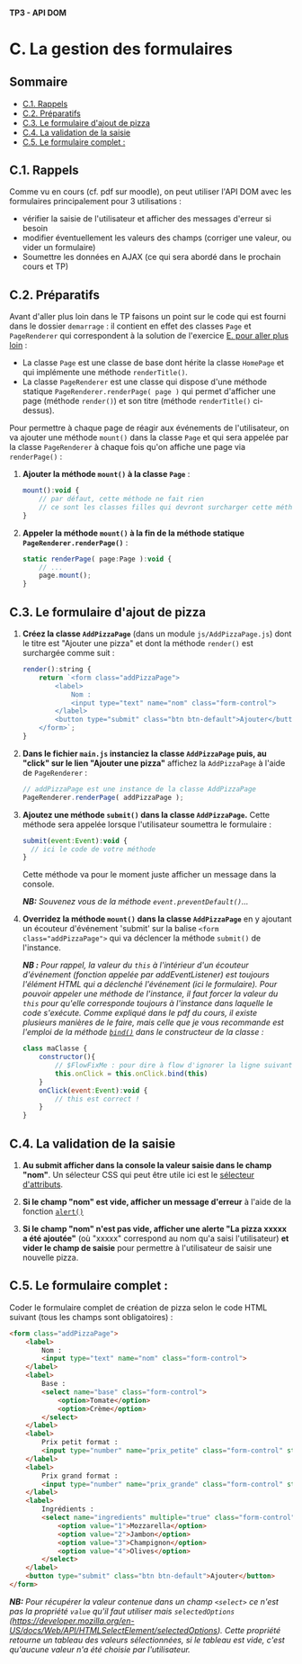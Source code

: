 #### TP3 - API DOM <!-- omit in toc -->
# C. La gestion des formulaires <!-- omit in toc -->

## Sommaire <!-- omit in toc -->
- [C.1. Rappels](#c1-rappels)
- [C.2. Préparatifs](#c2-préparatifs)
- [C.3. Le formulaire d'ajout de pizza](#c3-le-formulaire-dajout-de-pizza)
- [C.4. La validation de la saisie](#c4-la-validation-de-la-saisie)
- [C.5. Le formulaire complet :](#c5-le-formulaire-complet-)

## C.1. Rappels
Comme vu en cours (cf. pdf sur moodle), on peut utiliser l'API DOM avec les formulaires principalement pour 3 utilisations :
- vérifier la saisie de l'utilisateur et afficher des messages d'erreur si besoin
- modifier éventuellement les valeurs des champs (corriger une valeur, ou vider un formulaire)
- Soumettre les données en AJAX (ce qui sera abordé dans le prochain cours et TP)

## C.2. Préparatifs
Avant d'aller plus loin dans le TP faisons un point sur le code qui est fourni dans le dossier `demarrage` : il contient en effet des classes `Page` et `PageRenderer` qui correspondent à la solution de l'exercice [E. pour aller plus loin](../02-poo-modules-typage/E-pour-aller-plus-loin.md) :

- La classe `Page` est une classe de base dont hérite la classe `HomePage` et qui implémente une méthode `renderTitle()`.
- La classe `PageRenderer` est une classe qui dispose d'une méthode statique `PageRenderer.renderPage( page )` qui permet d'afficher une page (méthode `render()`) et son titre (méthode `renderTitle()` ci-dessus).

Pour permettre à chaque page de réagir aux événements de l'utilisateur, on va ajouter une méthode `mount()` dans la classe `Page` et qui sera appelée par la classe `PageRenderer` à chaque fois qu'on affiche une page via `renderPage()` :

1. **Ajouter la méthode `mount()` à la classe `Page`** :
	```js
	mount():void {
		// par défaut, cette méthode ne fait rien
		// ce sont les classes filles qui devront surcharger cette méthode
	}
	```
2. **Appeler la méthode `mount()` à la fin de la méthode statique `PageRenderer.renderPage()`** :
	```js
	static renderPage( page:Page ):void {
		// ...
		page.mount();
	}
	```

## C.3. Le formulaire d'ajout de pizza
1. **Créez la classe `AddPizzaPage`** (dans un module `js/AddPizzaPage.js`) dont le titre est "Ajouter une pizza" et dont la méthode `render()` est surchargée comme suit :
	```js
	render():string {
		return `<form class="addPizzaPage">
			<label>
				Nom :
				<input type="text" name="nom" class="form-control">
			</label>
			<button type="submit" class="btn btn-default">Ajouter</button>
		</form>`;
	}
	```

2. **Dans le fichier `main.js` instanciez la classe `AddPizzaPage` puis, au "click" sur le lien "Ajouter une pizza"** affichez la `AddPizzaPage` à l'aide de `PageRenderer` :
	```js
	// addPizzaPage est une instance de la classe AddPizzaPage
	PageRenderer.renderPage( addPizzaPage );
	```
3. **Ajoutez une méthode `submit()` dans la classe `AddPizzaPage`.** Cette méthode sera appelée lorsque l'utilisateur soumettra le formulaire :
	```js
	submit(event:Event):void {
	  // ici le code de votre méthode
	}
	```
	Cette méthode va pour le moment juste afficher un message dans la console.

	***NB:** Souvenez vous de la méthode `event.preventDefault()`...*
3. **Overridez la méthode `mount()` dans la classe `AddPizzaPage`** en y ajoutant un écouteur d'événement 'submit' sur la balise `<form class="addPizzaPage">` qui va déclencer la méthode `submit()` de l'instance.

	***NB :** Pour rappel, la valeur du `this` à l'intérieur d'un écouteur d'événement (fonction appelée par addEventListener) est toujours l'élément HTML qui a déclenché l'événement (ici le formulaire). Pour pouvoir appeler une méthode de l'instance, il faut forcer la valeur du `this` pour qu'elle corresponde toujours à l'instance dans laquelle le code s'exécute. Comme expliqué dans le pdf du cours, il existe plusieurs manières de le faire, mais celle que je vous recommande est l'emploi de la méthode [`bind()`](https://developer.mozilla.org/en-US/docs/Web/JavaScript/Reference/Global_Objects/Function/bind) dans le constructeur de la classe :*
	```js
	class maClasse {
		constructor(){
			// $FlowFixMe : pour dire à flow d'ignorer la ligne suivante
			this.onClick = this.onClick.bind(this)
		}
		onClick(event:Event):void {
			// this est correct !
		}
	}
	```

## C.4. La validation de la saisie
1. **Au submit afficher dans la console la valeur saisie dans le champ "nom"**. Un sélecteur CSS qui peut être utile ici est le [sélecteur d'attributs](https://developer.mozilla.org/en-US/docs/Web/CSS/Attribute_selectors).

3. **Si le champ "nom" est vide, afficher un message d'erreur** à l'aide de la fonction [`alert()`](https://developer.mozilla.org/fr/docs/Web/API/Window/alert)
4. **Si le champ "nom" n'est pas vide, afficher une alerte "La pizza xxxxx a été ajoutée"** (où "xxxxx" correspond au nom qu'a saisi l'utilisateur) **et vider le champ de saisie** pour permettre à l'utilisateur de saisir une nouvelle pizza.

## C.5. Le formulaire complet :
Coder le formulaire complet de création de pizza selon le code HTML suivant (tous les champs sont obligatoires) :
```html
<form class="addPizzaPage">
	<label>
		Nom :
		<input type="text" name="nom" class="form-control">
	</label>
	<label>
		Base :
		<select name="base" class="form-control">
			<option>Tomate</option>
			<option>Crème</option>
		</select>
	</label>
	<label>
		Prix petit format :
		<input type="number" name="prix_petite" class="form-control" step="0.05">
	</label>
	<label>
		Prix grand format :
		<input type="number" name="prix_grande" class="form-control" step="0.05">
	</label>
	<label>
		Ingrédients :
		<select name="ingredients" multiple="true" class="form-control">
			<option value="1">Mozzarella</option>
			<option value="2">Jambon</option>
			<option value="3">Champignon</option>
			<option value="4">Olives</option>
		</select>
	</label>
	<button type="submit" class="btn btn-default">Ajouter</button>
</form>
```

***NB:** Pour récupérer la valeur contenue dans un champ `<select>` ce n'est pas la propriété `value` qu'il faut utiliser mais `selectedOptions` (https://developer.mozilla.org/en-US/docs/Web/API/HTMLSelectElement/selectedOptions). Cette propriété retourne un tableau des valeurs sélectionnées, si le tableau est vide, c'est qu'aucune valeur n'a été choisie par l'utilisateur.*